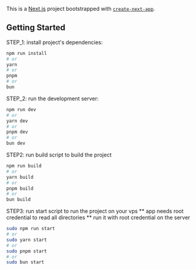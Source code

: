 This is a [Next.js](https://nextjs.org) project bootstrapped with [`create-next-app`](https://nextjs.org/docs/app/api-reference/cli/create-next-app).

## Getting Started

STEP_1: install project's dependencies:

```bash
npm run install
# or
yarn
# or
pnpm
# or
bun
```

STEP_2: run the development server:

```bash
npm run dev
# or
yarn dev
# or
pnpm dev
# or
bun dev
```

STEP2: run build script to build the project

```bash
npm run build
# or
yarn build
# or
pnpm build
# or
bun build
```

STEP3: run start script to run the project on your vps
** app needs root credential to read all directories
** run it with root credential on the server 

```bash
sudo npm run start
# or
sudo yarn start
# or
sudo pnpm start
# or
sudo bun start
```